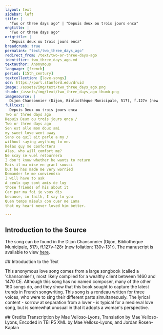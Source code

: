 ```yaml
---
layout: text
sidebar: left
title: |
  "Two or three days ago" | "Depuis deux ou trois jours enca"
engtitle: |
  "Two or three days ago"
origtitle: |
  "Depuis deux ou trois jours enca"
breadcrumb: true
permalink: "text/two_three_days_ago"
redirect_from: /text/two-or-three-days-ago
identifier: two_three_days_ago.md
textauthor: Anonymous
language: [french]
period: [15th_century]
textcollection: [love-songs]
sdr: https://purl.stanford.edu/druid 
image: /assets/img/text/two_three_days_ago.png
thumb: /assets/img/text/two_three_days_ago-thumb.png
imagesource: |
  Dijon Chansonnier (Dijon, Bibliothèque Municipale, 517), f.127v (new f.130v).
fulltext: |
  Depuis Deux ou trois jours enca
Two or three days ago
Depuis Deux ou trois jours enca /
Two or three days ago
Sen est alle mon doux ami
my sweet love went away
Sans ce quil ait parle a my /
without saying anything to me.
helas quy me confortera
Alas, who will comfort me?
Ne scay se vuel retournera
I don't know whether he wants to return
Mais il ma mise en grant soussi
but he has made me very worried
Demander le me conviendra
I will have to ask
A ceulx quy sont amis de luy
those friends of his about it
Car par ma foi je vous dis
because, in faith, I say to you
Quen temps mieulx con cuer ne Lama
that my heart never loved him better.

--- 
```

## Introduction to the Source 
<p>The song can be found in the Dijon Chansonnier (Dijon, Bibliothèque Municipale, 517), ff.127v-128r (new foliation: 130v-131r). The manuscript is available to view <a href="http://patrimoine.bm-dijon.fr/pleade/img-viewer/MS00517/viewer.html?ns=FR212316101_CITEAUX_MS00517_130_V.jpg">here</a>.</p>
## Introduction to the Text 
<p>This anonymous love song comes from a large songbook (called a 'chansonnier'), most likely compiled for a wealthy client between 1460 and 1470 CE. Although this song has no named composer, many of the other 160 songs do, and they show that this book sought to capture the latest trends in French songwriting. This song is a rondeau written for three voices, who were to sing their different parts simultaneously. The lyrical content - sorrow at separation from a lover - is typical for a medieval love song, but is somewhat unusual in that it adopts a woman's perspective.</p>
## Credits
Transcription by Mae Velloso-Lyons, Translation by Mae Velloso-Lyons, Encoded in TEI P5 XML by Mae Velloso-Lyons,  and Jordan Rosen-Kaplan
